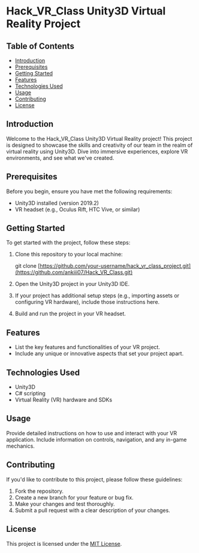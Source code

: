 # Hack_VR_Class Unity3D Virtual Reality Project

## Table of Contents

- [Introduction](#introduction)
- [Prerequisites](#prerequisites)
- [Getting Started](#getting-started)
- [Features](#features)
- [Technologies Used](#technologies-used)
- [Usage](#usage)
- [Contributing](#contributing)
- [License](#license)

## Introduction

Welcome to the Hack_VR_Class Unity3D Virtual Reality project! This project is designed to showcase the skills and creativity of our team in the realm of virtual reality using Unity3D. Dive into immersive experiences, explore VR environments, and see what we've created.

## Prerequisites

Before you begin, ensure you have met the following requirements:

- Unity3D installed (version 2019.2)
- VR headset (e.g., Oculus Rift, HTC Vive, or similar)

## Getting Started

To get started with the project, follow these steps:

1. Clone this repository to your local machine:

   
   git clone [https://github.com/your-username/hack_vr_class_project.git](https://github.com/ankiii07/Hack_VR_Class.git)
   

2. Open the Unity3D project in your Unity3D IDE.

3. If your project has additional setup steps (e.g., importing assets or configuring VR hardware), include those instructions here.

4. Build and run the project in your VR headset.

## Features

- List the key features and functionalities of your VR project.
- Include any unique or innovative aspects that set your project apart.

## Technologies Used

- Unity3D
- C# scripting
- Virtual Reality (VR) hardware and SDKs

## Usage

Provide detailed instructions on how to use and interact with your VR application. Include information on controls, navigation, and any in-game mechanics.

## Contributing

If you'd like to contribute to this project, please follow these guidelines:

1. Fork the repository.
2. Create a new branch for your feature or bug fix.
3. Make your changes and test thoroughly.
4. Submit a pull request with a clear description of your changes.

## License

This project is licensed under the [MIT License](LICENSE).
